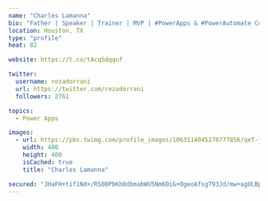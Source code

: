 ```yaml
---
name: "Charles Lamanna"
bio: "Father | Speaker | Trainer | MVP | #PowerApps & #PowerAutomate Community Super User | YouTuber Right-pointing triangle http://youtube.com/c/rezadorrani | Learn - Share - Clockwise rightwards and leftwards open circle arrows"
location: Houston, TX
type: "profile"
heat: 82

website: https://t.co/tAcqSdqguf

twitter:
  username: rezadorrani
  url: https://twitter.com/rezadorrani
  followers: 2761

topics:
  - Power Apps

images:
  - url: https://pbs.twimg.com/profile_images/1063114045270777856/qeT-jpWr_400x400.jpg
    width: 400
    height: 400
    isCached: true
    title: "Charles Lamanna"

secured: "JHaFH+tif1Nd+/RS08PbKh8dbmabWU5Nm6OiG+OgeoAfsgT93Jd/mw+agULBpZr3WZYl+GZqr0+wB2PxjVHNWh6paAFka9fGZ8WNPiqw+SrFmHR9DzzOrbRs/TCEZsyZ+qNJfZjgJ7tdR34kWok3daYgsB8v41d5DUB6jDGDF5FAHbL3/k5s5T4LdAcrVVccIDZ5/ChsgKsK2nOfNn1QSIygLaKlI2NfDWQGAA9/J00GNtQG4LeGPJqlX2cWvs38I007bqJmLsP2GPkfx2qaAk37d+9Ch/JS8qEE1CSQRXMvCDhOHb702N5xcDm/hOvRP821bh1bLUZSX03SphKt4JKafY9a2GI8we+sr1e+wf0KyeVBvDMX2R2DtJv0PB+ocE8OpboK44Yrq45aQSFv9DIOLmi6W1CQc6khwGOrPlU=;AsEZuX5ztanBn9K+mdthqg=="
---
```


